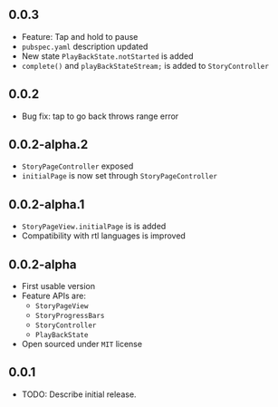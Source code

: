 ## 0.0.3

* Feature: Tap and hold to pause
* `pubspec.yaml` description updated
* New state `PlayBackState.notStarted` is added
* `complete()` and `playBackStateStream;` is added to `StoryController`

## 0.0.2

* Bug fix: tap to go back throws range error

## 0.0.2-alpha.2

* `StoryPageController` exposed
* `initialPage` is now set through `StoryPageController`

## 0.0.2-alpha.1

* `StoryPageView.initialPage` is is added
* Compatibility with rtl languages is improved

## 0.0.2-alpha

* First usable version
* Feature APIs are:
    - `StoryPageView`
    - `StoryProgressBars`
    - `StoryController`
    - `PlayBackState`
* Open sourced under `MIT` license

## 0.0.1

* TODO: Describe initial release.
